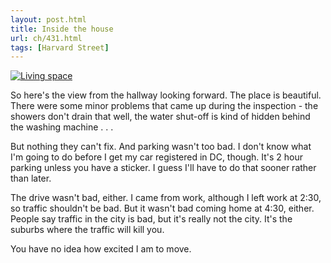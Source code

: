 ```yaml
---
layout: post.html
title: Inside the house
url: ch/431.html
tags: [Harvard Street]
---
```

[![Living space](http://farm1.static.flickr.com/153/375916643_81e38d854e_m.jpg)](http://www.flickr.com/photos/thetejon/375916643/)

So here's the view from the hallway looking forward. The place is beautiful. There were some minor problems that came up during the inspection - the showers don't drain that well, the water shut-off is kind of hidden behind the washing machine . . .

But nothing they can't fix. And parking wasn't too bad. I don't know what I'm going to do before I get my car registered in DC, though. It's 2 hour parking unless you have a sticker. I guess I'll have to do that sooner rather than later.

The drive wasn't bad, either. I came from work, although I left work at 2:30, so traffic shouldn't be bad. But it wasn't bad coming home at 4:30, either. People say traffic in the city is bad, but it's really not the city. It's the suburbs where the traffic will kill you.

You have no idea how excited I am to move.
